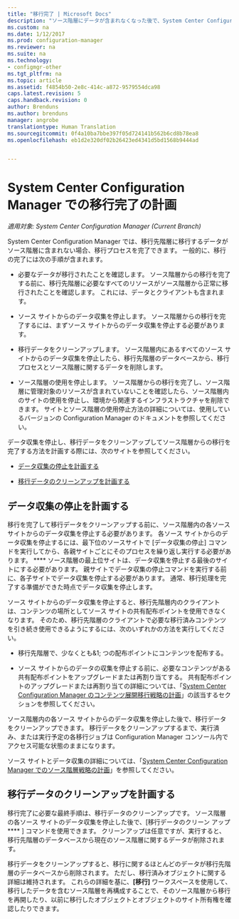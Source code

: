 ```yaml
---
title: "移行完了 | Microsoft Docs"
description: "ソース階層にデータが含まれなくなった後で、System Center Configuration Manager の移行先階層への移行を完了する方法について説明します。"
ms.custom: na
ms.date: 1/12/2017
ms.prod: configuration-manager
ms.reviewer: na
ms.suite: na
ms.technology:
- configmgr-other
ms.tgt_pltfrm: na
ms.topic: article
ms.assetid: f4854b50-2e8c-414c-a872-9579554dca98
caps.latest.revision: 5
caps.handback.revision: 0
author: Brenduns
ms.author: brenduns
manager: angrobe
translationtype: Human Translation
ms.sourcegitcommit: 0f4a10ba7bbe397f05d724141b562b6cd8b78ea8
ms.openlocfilehash: eb1d2e320df02b26423ed4341d5bd1568b9444ad


---
```

# <a name="plan-to-complete-migration-in-system-center-configuration-manager"></a>System Center Configuration Manager での移行完了の計画

*適用対象: System Center Configuration Manager (Current Branch)*

System Center Configuration Manager では、移行先階層に移行するデータがソース階層に含まれない場合、移行プロセスを完了できます。 一般的に、移行の完了には次の手順が含まれます。  

-   必要なデータが移行されたことを確認します。 ソース階層からの移行を完了する前に、移行先階層に必要なすべてのリソースがソース階層から正常に移行されたことを確認します。 これには、データとクライアントも含まれます。  

-   ソース サイトからのデータ収集を停止します。 ソース階層からの移行を完了するには、まずソース サイトからのデータ収集を停止する必要があります。  

-   移行データをクリーンアップします。 ソース階層内にあるすべてのソース サイトからのデータ収集を停止したら、移行先階層のデータベースから、移行プロセスとソース階層に関するデータを削除します。  

-   ソース階層の使用を停止します。 ソース階層からの移行を完了し、ソース階層に管理対象のリソースが含まれていないことを確認したら、ソース階層内のサイトの使用を停止し、環境から関連するインフラストラクチャを削除できます。 サイトとソース階層の使用停止方法の詳細については、使用しているバージョンの Configuration Manager のドキュメントを参照してください。  

データ収集を停止し、移行データをクリーンアップしてソース階層からの移行を完了する方法を計画する際には、次のサイトを参照してください。  

-   [データ収集の停止を計画する](#Plan_to_Stop_Data_Gath)  

-   [移行データのクリーンアップを計画する](#Plan_to_clean_up)  

##  <a name="a-nameplantostopdatagatha-plan-to-stop-gathering-data"></a><a name="Plan_to_Stop_Data_Gath"></a> データ収集の停止を計画する  
 移行を完了して移行データをクリーンアップする前に、ソース階層内の各ソース サイトからのデータ収集を停止する必要があります。 各ソース サイトからのデータ収集を停止するには、最下位のソースサイトで [データ収集の停止] コマンドを実行してから、各親サイトごとにそのプロセスを繰り返し実行する必要があります。 **** ソース階層の最上位サイトは、データ収集を停止する最後のサイトにする必要があります。 親サイトでデータ収集の停止コマンドを実行する前に、各子サイトでデータ収集を停止する必要があります。 通常、移行処理を完了する準備ができた時点でデータ収集を停止します。  

 ソース サイトからのデータ収集を停止すると、移行先階層内のクライアントは、コンテンツの場所としてソース サイトの共有配布ポイントを使用できなくなります。 そのため、移行先階層のクライアントで必要な移行済みコンテンツを引き続き使用できるようにするには、次のいずれかの方法を実行してください。  

-   移行先階層で、少なくとも&1; つの配布ポイントにコンテンツを配布する。  

-   ソース サイトからのデータの収集を停止する前に、必要なコンテンツがある共有配布ポイントをアップグレードまたは再割り当てする。 共有配布ポイントのアップグレードまたは再割り当ての詳細については、「[System Center Configuration Manager のコンテンツ展開移行戦略の計画](../../core/migration/planning-a-content-deployment-migration-strategy.md)」の該当するセクションを参照してください。  

ソース階層内の各ソース サイトからのデータ収集を停止した後で、移行データをクリーンアップできます。 移行データをクリーンアップするまで、実行済み、または実行予定の各移行ジョブは Configuration Manager コンソール内でアクセス可能な状態のままになります。  

ソース サイトとデータ収集の詳細については、「[System Center Configuration Manager でのソース階層戦略の計画](../../core/migration/planning-a-source-hierarchy-strategy.md)」を参照してください。  

##  <a name="a-nameplantocleanupa-plan-to-clean-up-migration-data"></a><a name="Plan_to_clean_up"></a> 移行データのクリーンアップを計画する  
 移行完了に必要な最終手順は、移行データのクリーンアップです。 ソース階層の各ソース サイトのデータ収集を停止した後で、[移行データのクリーン アップ **** ] コマンドを使用できます。 クリーンアップは任意ですが、実行すると、移行先階層のデータベースから現在のソース階層に関するデータが削除されます。  

 移行データをクリーンアップすると、移行に関するほとんどのデータが移行先階層のデータベースから削除されます。 ただし、移行済みオブジェクトに関する詳細は維持されます。 これらの詳細を基に、**[移行]** ワークスペースを使用して、移行したデータを含むソース階層を再構成することで、そのソース階層から移行を再開したり、以前に移行したオブジェクトとオブジェクトのサイト所有権を確認したりできます。  



<!--HONumber=Jan17_HO2-->


